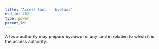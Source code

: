 ```yaml
---
title: "Access land -  byelaws"
esd_id: 462
type: power
parent_id:  
---
```


A local authority may prepare byelaws for any land in relation to which it is the access authority.


